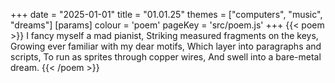 +++
date = "2025-01-01"
title = "01.01.25"
themes = ["computers", "music", "dreams"]
[params]
  colour = 'poem'
  pageKey = 'src/poem.js'
+++
{{< poem >}}
I fancy myself a mad pianist,
Striking measured fragments on the keys,
Growing ever familiar with my dear motifs,
Which layer into paragraphs and scripts,
To run as sprites through copper wires,
And swell into a bare-metal dream.
{{< /poem >}}
